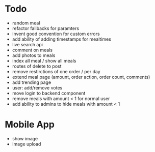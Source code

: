 # Todo

* random meal
* refactor fallbacks for paramters
* invent good convention for custom errors
* add ability of adding timestamps for mealtimes
* live search api
* comment on meals
* add photos to meals
* index all meal / show all meals
* routes of delete to post
* remove restirctions of one order / per day
* extend meal page (amount, order action, order count, comments)
* add trending page
* user: add/remove votes
* move login to backend component
* remove meals with amount < 1 for normal user
* add ability to admins to hide meals with amount < 1

# Mobile App

* show image
* image upload
